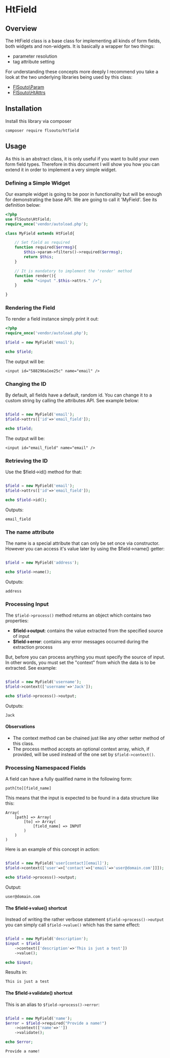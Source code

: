 # HtField

## Overview

The HtField class is a base class for implementing all kinds of form fields, both widgets and non-widgets.
It is basically a wrapper for two things: 

- parameter resolution 
- tag attribute setting

For understanding these concepts more deeply I recommend you take a look at the two underlying libraries being used by this class:

- [FlSouto\Param](https://github.com/flsouto/param/)
- [FlSouto\HtAttrs](https://github.com/flsouto/htattrs)

## Installation

Install this library via composer

```
composer require flsouto/htfield
```

## Usage

As this is an abstract class, it is only useful if you want to build your own form field types.
Therefore in this document I will show you how you can extend it in order to implement a very simple widget.

### Defining a Simple Widget

Our example widget is going to be poor in functionality but will be enough for demonstrating the base API. 
We are going to call it 'MyField'. See its definition below:

```php
<?php
use FlSouto\HtField;
require_once('vendor/autoload.php');

class MyField extends HtField{

	// Set field as required
	function required($errmsg){
		$this->param->filters()->required($errmsg);
		return $this;
	}

	// It is mandatory to implement the 'render' method
	function render(){
		echo "<input ".$this->attrs." />";
	}

}

```


### Rendering the Field

To render a field instance simply print it out:

```php
<?php
require_once('vendor/autoload.php');

$field = new MyField('email');

echo $field;
```

The output will be:

```
<input id="588296a1ee25c" name="email" />
```


### Changing the ID

By default, all fields have a default, random id. You can change it to a custom string by calling the attributes API.
See example below:

```php

$field = new MyField('email');
$field->attrs(['id'=>'email_field']);

echo $field;
```

The output will be:

```
<input id="email_field" name="email" />
```


### Retrieving the ID

Use the $field->id() method for that:

```php

$field = new MyField('email');
$field->attrs(['id'=>'email_field']);

echo $field->id();
```

Outputs:

```
email_field
```


### The name attribute

The name is a special attribute that can only be set once via constructor.
However you can access it's value later by using the $field->name() getter:

```php

$field = new MyField('address');

echo $field->name();
```

Outputs:

```
address
```


### Processing Input

The `$field->process()` method returns an object which contains two properties:

- **$field->output**: contains the value extracted from the specified source of input
- **$field->error**: contains any error messages occurred during the extraction process

But, before you can process anything you must specify the source of input. 
In other words, you must set the "context" from which the data is to be extracted.
See example:

```php

$field = new MyField('username');
$field->context(['username'=>'Jack']);

echo $field->process()->output;
```

Outputs:

```
Jack
```

#### Observations

- The context method can be chained just like any other setter method of this class.
- The process method accepts an optional context array, which, if provided, will be used instead of the one set by `$field->context()`.


### Processing Namespaced Fields

A field can have a fully qualified name in the following form:

```
path[to][field_name]
```

This means that the input is expected to be found in a data structure like this:

```
Array(
	[path] => Array(
		[to] => Array(
			[field_name] => INPUT
		)
	)
)
```

Here is an example of this concept in action:

```php

$field = new MyField('user[contact][email]');
$field->context(['user'=>['contact'=>['email'=>'user@domain.com']]]);

echo $field->process()->output;
```

Output:

```
user@domain.com
```


#### The $field->value() shortcut

Instead of writing the rather verbose statement `$field->process()->output` you can simply call `$field->value()` which has the same effect:

```php

$field = new MyField('description');
$input = $field
	->context(['description'=>'This is just a test'])
	->value();

echo $input;
```

Results in:

```
This is just a test
```


#### The $field->validate() shortcut

This is an alias to `$field->process()->error`:

```php

$field = new MyField('name');
$error = $field->required("Provide a name!")
	->context(['name'=>''])
	->validate();

echo $error;
```

```
Provide a name!
```
